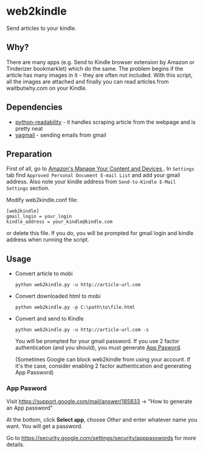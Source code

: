 # web2kindle

Send articles to your kindle.

## Why?

There are many apps (e.g. Send to Kindle browser extension by Amazon or Tinderizer bookmarklet) which do the same. The problem begins if the article has many images in it - they are often not included. With this script, all the images are attached and finally you can read articles from waitbutwhy.com on your Kindle.

## Dependencies
* [python-readability](https://github.com/buriy/python-readability) - it handles scraping article from the webpage and is pretty   neat
* [yagmail](https://github.com/kootenpv/yagmail) - sending emails from gmail

## Preparation
First of all, go to [Amazon's  Manage Your Content and Devices ](amazon.com/mn/dcw/myx.html). In `Settings` tab find `Approved Personal Document E-mail List` and add your gmail address. Also note your kindle address from `Send-to-Kindle E-Mail Settings` section.

Modify web2kindle.conf file:
```
[web2kindle]
gmail_login = your_login
kindle_address = your_kindle@kindle.com
```
or delete this file. If you do, you will be prompted for gmail login and kindle address when running the script.

## Usage
* Convert article to mobi
  ```
  python web2kindle.py -u http://article-url.com
  ```
  
* Convert downloaded html to mobi
  ```
  python web2kindle.py -p C:\path\to\file.html
  ```
  
* Convert and send to Kindle
  ```
  python web2kindle.py -u http://article-url.com -s
  ```
  You will be prompted for your gmail password. If you use 2 factor authentication (and you should), you must generate [App Pasword](#app-password).
  
  (Sometimes Google can block web2kindle from using your account. If it's the case, consider enabling 2 factor authentication and generating App Password)
  
### App Pasword

Visit https://support.google.com/mail/answer/185833 -> "How to generate an App password"

At the bottom, click __Select app__, choose _Other_ and enter whatever name you want. You will get a password.

Go to https://security.google.com/settings/security/apppasswords for more details.
